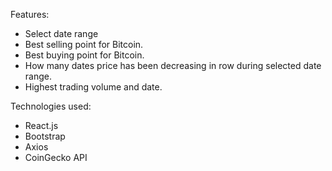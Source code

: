 
Features:
- Select date range
- Best selling point for Bitcoin.
- Best buying point for Bitcoin.
- How many dates price has been decreasing in row during selected date range.
- Highest trading volume and date.

Technologies used:
- React.js
- Bootstrap
- Axios
- CoinGecko API
